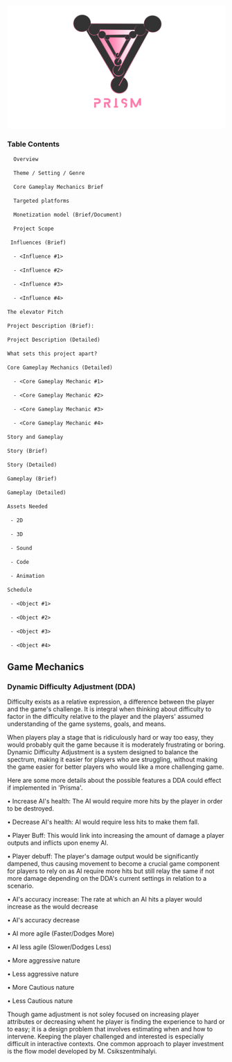 ![Alt text](https://github.com/matthewsides/Project-Prism/blob/master/Logo-Prototype-Prism.gif?raw=true "Optional Title")


### Table Contents
      Overview

      Theme / Setting / Genre

      Core Gameplay Mechanics Brief

      Targeted platforms

      Monetization model (Brief/Document)

      Project Scope

     Influences (Brief)
    
      - <Influence #1>
        
      - <Influence #2>
        
      - <Influence #3>
        
      - <Influence #4>
        
    The elevator Pitch
    
    Project Description (Brief):
    
    Project Description (Detailed)
    
    What sets this project apart?
    
    Core Gameplay Mechanics (Detailed)
    
      - <Core Gameplay Mechanic #1>
        
      - <Core Gameplay Mechanic #2>
        
      - <Core Gameplay Mechanic #3>
        
      - <Core Gameplay Mechanic #4>
        
    Story and Gameplay
    
    Story (Brief)
    
    Story (Detailed)
   
    Gameplay (Brief)
    
    Gameplay (Detailed)
    
    Assets Needed
    
     - 2D
    
     - 3D
    
     - Sound
    
     - Code
    
     - Animation
     
    Schedule
    
     - <Object #1>
       
     - <Object #2>
        
     - <Object #3>
       
     - <Object #4>

## Game Mechanics


### Dynamic Difficulty Adjustment (DDA)

Difficulty exists as a relative expression, a difference between the player and the game's challenge. It is integral when thinking about 
difficulty to factor in the difficulty relative to the player and the players' assumed understanding of the game systems, goals, and means. 

When players play a stage that is ridiculously hard or way too easy, they would probably quit the game because it is moderately
frustrating or boring. Dynamic Difficulty Adjustment is a system designed to balance the spectrum, making it easier for players who are  struggling, without making the game easier for better players who would like a more challenging game.


Here are some more details about the possible features a DDA could effect if implemented in 'Prisma'.

• Increase AI's health: The AI would require more hits by the player in order to be destroyed.

• Decrease AI's health: AI would require less hits to make them fall.

• Player Buff: This would link into increasing the amount of damage a player outputs and inflicts upon enemy AI.

• Player debuff: The player's damage output would be significantly dampened, thus causing movement to become a crucial game component     for players to rely on as AI require more hits but still relay the same if not more damage depending on the DDA's current settings in   relation to a scenario.      

• AI's  accuracy increase: The rate at which an AI hits a player would increase as the would decrease

• AI's  accuracy decrease

•  AI more agile (Faster/Dodges More)

•  AI less agile (Slower/Dodges Less)

•  More aggressive nature

•  Less aggressive nature

•  More Cautious nature

•  Less Cautious nature

Though game adjustment is not soley focused on increasing player attributes or decreasing whent he player is finding the experience to hard or to easy; it is a design problem that involves estimating when and how to intervene. Keeping the player challenged and interested is especially difficult in interactive contexts. One common approach to player investment is the flow model developed by M. Csikszentmihalyi. 









